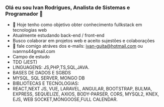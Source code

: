  ### Olá eu sou Ivan Rodrigues, Analista de Sistemas e Programador 👋



- 🔭 Hoje tenho como objetivo obter conhecimento fullkstack em tecnologias web
- Atualmente estudando back-end / front-end
- Busco colaborar em projetos web e aceito sujestões e colaborações 
- 💬 fale comigo atráves dos e-mails: ivan-guita@hotmail.com ou ivanrns44gmail.com
- Campo de estudo
- TDD (JEST)
- LINGUAGENS: JS,PHP,TS,SQL,JAVA.
- BASES DE DADOS E SGBDS
- MYSQL, SQL SERVER, MONGO DB
- BIBLIOTECAS E TECNOLOGIAS:
- REACT,NEXT JS, VUE, LARAVEL, ANGULAR, BOOTSTRAP, BULMA, EXPRESS, SEQUELIZE, AXIOS, BODY-PARSER, CORS, MYSQL2, KNEX, EJS, WEB SOCKET,MONGOOSE,FULL CALENDAR.


